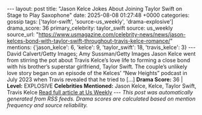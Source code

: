 --- layout: post title: "Jason Kelce Jokes About Joining Taylor Swift on Stage to Play Saxophone" date: 2025-08-08 01:27:48 +0000 categories: gossip tags: ['taylor-swift', 'source-us_weekly', 'drama-explosive'] drama_score: 36 primary_celebrity: taylor_swift source: us_weekly source_url: "https://www.usmagazine.com/celebrity-news/news/jason-kelces-bond-with-taylor-swift-throughout-travis-kelce-romance/" mentions: {'jason_kelce': 6, 'kelce': 9, 'taylor_swift': 18, 'travis_kelce': 3} --- David Calvert/Getty Images; Amy Sussman/Getty Images Jason Kelce went from stirring the pot about Travis Kelce’s love life to forming a close bond with his brother’s superstar girlfriend, Taylor Swift. The couple’s unlikely love story began on an episode of the Kelces’ “New Heights” podcast in July 2023 when Travis revealed that he tried to […] **Drama Score:** 36 | **Level:** EXPLOSIVE **Celebrities Mentioned:** Jason Kelce, Kelce, Taylor Swift, Travis Kelce [Read full article at Us Weekly](https://www.usmagazine.com/celebrity-news/news/jason-kelces-bond-with-taylor-swift-throughout-travis-kelce-romance/) --- *This post was automatically generated from RSS feeds. Drama scores are calculated based on mention frequency and source reliability.*